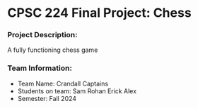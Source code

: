 # CPSC 224 Final Project: Chess

### Project Description:
A fully functioning chess game

### Team Information:

- Team Name:  Crandall Captains
- Students on team: Sam Rohan Erick Alex
- Semester: Fall 2024


